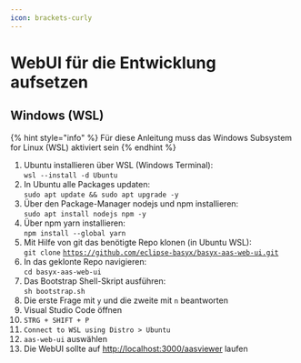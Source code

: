 ```yaml
---
icon: brackets-curly
---
```


# WebUI für die Entwicklung aufsetzen

## Windows (WSL)

{% hint style="info" %}
Für diese Anleitung muss das Windows Subsystem for Linux (WSL) aktiviert sein
{% endhint %}

1. Ubuntu installieren über WSL (Windows Terminal):\
   `wsl --install -d Ubuntu`
2. In Ubuntu alle Packages updaten:\
   `sudo apt update && sudo apt upgrade -y`
3. Über den Package-Manager nodejs und npm installieren:\
   `sudo apt install nodejs npm -y`
4. Über npm yarn installieren:\
   `npm install --global yarn`
5. Mit Hilfe von git das benötigte Repo klonen (in Ubuntu WSL):\
   `git clone` [`https://github.com/eclipse-basyx/basyx-aas-web-ui.git`](https://github.com/eclipse-basyx/basyx-aas-web-ui.git)
6. In das geklonte Repo navigieren:\
   `cd basyx-aas-web-ui`
7. Das Bootstrap Shell-Skript ausführen:\
   `sh bootstrap.sh`
8. Die erste Frage mit `y` und die zweite mit `n` beantworten&#x20;
9. Visual Studio Code öffnen
10. `STRG + SHIFT + P`
11. `Connect to WSL using Distro > Ubuntu`
12. `aas-web-ui` auswählen
13. Die WebUI sollte auf [http://localhost:3000/aasviewer](http://localhost:3000/aasviewer) laufen
